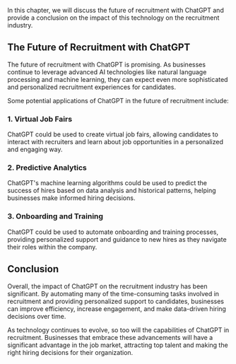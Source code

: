 
In this chapter, we will discuss the future of recruitment with ChatGPT and provide a conclusion on the impact of this technology on the recruitment industry.

The Future of Recruitment with ChatGPT
--------------------------------------

The future of recruitment with ChatGPT is promising. As businesses continue to leverage advanced AI technologies like natural language processing and machine learning, they can expect even more sophisticated and personalized recruitment experiences for candidates.

Some potential applications of ChatGPT in the future of recruitment include:

### 1. Virtual Job Fairs

ChatGPT could be used to create virtual job fairs, allowing candidates to interact with recruiters and learn about job opportunities in a personalized and engaging way.

### 2. Predictive Analytics

ChatGPT's machine learning algorithms could be used to predict the success of hires based on data analysis and historical patterns, helping businesses make informed hiring decisions.

### 3. Onboarding and Training

ChatGPT could be used to automate onboarding and training processes, providing personalized support and guidance to new hires as they navigate their roles within the company.

Conclusion
----------

Overall, the impact of ChatGPT on the recruitment industry has been significant. By automating many of the time-consuming tasks involved in recruitment and providing personalized support to candidates, businesses can improve efficiency, increase engagement, and make data-driven hiring decisions over time.

As technology continues to evolve, so too will the capabilities of ChatGPT in recruitment. Businesses that embrace these advancements will have a significant advantage in the job market, attracting top talent and making the right hiring decisions for their organization.
